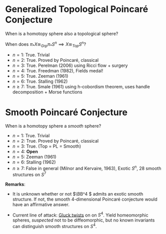 # Generalized Topological Poincaré Conjecture

When is a homotopy sphere also a topological sphere? 

When does $\pi_* X \cong_{Grp} \pi_* S^n \implies X \cong_{Top} S^n$?

- $n=1$: True. Trivial
- $n=2$: True. Proved by Poincaré, classical
- $n=3$: True. Perelman (2006) using Ricci flow + surgery
- $n=4$: True. Freedman (1982), Fields medal!
- $n=5$: True. Zeeman (1961)
- $n=6$: True. Stalling (1962)
- $n\geq 7$: True. Smale (1961) using h-cobordism theorem, uses handle decomposition + Morse functions

# Smooth Poincaré Conjecture

When is a homotopy sphere a *smooth* sphere?

- $n=1$: True. Trivial
- $n=2$: True. Proved by Poincaré, classical
- $n=3$: True.  (Top = PL = Smooth)
- $n=4$: **Open**
- $n=5$: Zeeman (1961)
- $n=6$: Stalling (1962)
- $n\geq 7$: False in general (Milnor and Kervaire, 1963), Exotic $S^n$, 28 smooth structures on $S^7$
  
**Remarks**:

- It is unknown whether or not $\BB^4 $ admits an exotic smooth structure. If not, the smooth 4-dimensional Poincaré conjecture would have an affirmative answer. 

- Current line of attack: [Gluck twists](Gluck%20twists) on on $S^4$. 
  	Yield homeomorphic spheres, *suspected* not to be diffeomorphic, but no known invariants can distinguish smooth structures on $S^4$.
